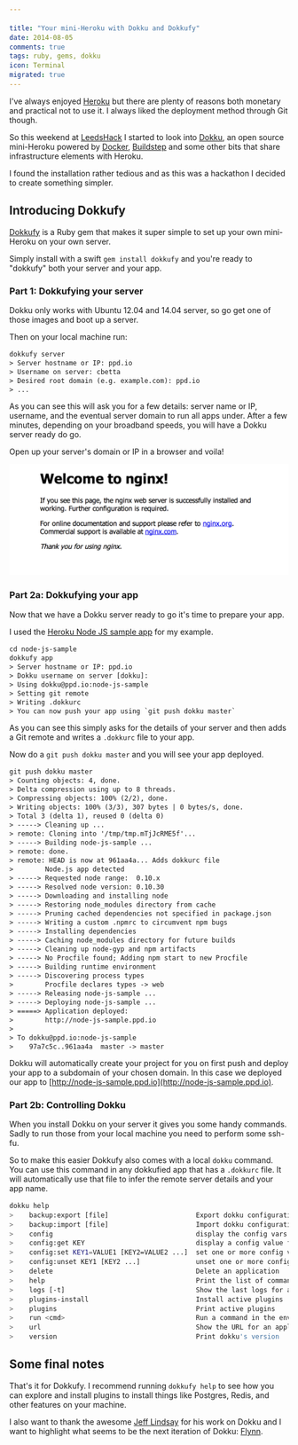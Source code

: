 ```yaml
---

title: "Your mini-Heroku with Dokku and Dokkufy"
date: 2014-08-05
comments: true
tags: ruby, gems, dokku
icon: Terminal
migrated: true
---
```


I've always enjoyed [Heroku](http://heroku.com) but there are plenty of reasons both monetary and practical not to use it. I always liked the deployment method through Git though.

So this weekend at [LeedsHack](http://leedshack.org) I started to look into [Dokku](https://github.com/progrium/dokku), an open source mini-Heroku powered by [Docker](https://www.docker.com/), [Buildstep](https://github.com/progrium/buildstep) and some other bits that share infrastructure elements with Heroku.

I found the installation rather tedious and as this was a hackathon I decided to create something simpler.


## Introducing Dokkufy

[Dokkufy](https://github.com/cbetta/dokkufy) is a Ruby gem that makes it super simple to set up your own mini-Heroku on your own server.

Simply install with a swift `gem install dokkufy` and you're ready to "dokkufy" both your server and your app.

### Part 1: Dokkufying your server

Dokku only works with Ubuntu 12.04 and 14.04 server, so go get one of those images and boot up a server.

Then on your local machine run:

~~~
dokkufy server
> Server hostname or IP: ppd.io
> Username on server: cbetta
> Desired root domain (e.g. example.com): ppd.io
> ...
~~~

As you can see this will ask you for a few details: server name or IP, username, and the eventual server domain to run all apps under. After a few minutes, depending on your broadband speeds, you will have a Dokku server ready do go.

Open up your server's domain or IP in a browser and voila!

![Nginx](../images/blog/2014/nginx.png)

### Part 2a: Dokkufying your app

Now that we have a Dokku server ready to go it's time to prepare your app.

I used the [Heroku Node JS sample app](https://github.com/heroku/node-js-sample) for my example.

~~~
cd node-js-sample
dokkufy app
> Server hostname or IP: ppd.io
> Dokku username on server [dokku]:
> Using dokku@ppd.io:node-js-sample
> Setting git remote
> Writing .dokkurc
> You can now push your app using `git push dokku master`
~~~

As you can see this simply asks for the details of your server and then adds a Git remote and writes a `.dokkurc` file to your app.

Now do a `git push dokku master` and you will see your app deployed.

~~~
git push dokku master
> Counting objects: 4, done.
> Delta compression using up to 8 threads.
> Compressing objects: 100% (2/2), done.
> Writing objects: 100% (3/3), 307 bytes | 0 bytes/s, done.
> Total 3 (delta 1), reused 0 (delta 0)
> -----> Cleaning up ...
> remote: Cloning into '/tmp/tmp.mTjJcRME5f'...
> -----> Building node-js-sample ...
> remote: done.
> remote: HEAD is now at 961aa4a... Adds dokkurc file
>        Node.js app detected
> -----> Requested node range:  0.10.x
> -----> Resolved node version: 0.10.30
> -----> Downloading and installing node
> -----> Restoring node_modules directory from cache
> -----> Pruning cached dependencies not specified in package.json
> -----> Writing a custom .npmrc to circumvent npm bugs
> -----> Installing dependencies
> -----> Caching node_modules directory for future builds
> -----> Cleaning up node-gyp and npm artifacts
> -----> No Procfile found; Adding npm start to new Procfile
> -----> Building runtime environment
> -----> Discovering process types
>        Procfile declares types -> web
> -----> Releasing node-js-sample ...
> -----> Deploying node-js-sample ...
> =====> Application deployed:
>        http://node-js-sample.ppd.io
>
> To dokku@ppd.io:node-js-sample
>    97a7c5c..961aa4a  master -> master
~~~

Dokku will automatically create your project for you on first push and deploy your app to a subdomain of your chosen domain. In this case we deployed our app to [http://node-js-sample.ppd.io](http://node-js-sample.ppd.io).

### Part 2b: Controlling Dokku

When you install Dokku on your server it gives you some handy commands. Sadly to run those from your local machine you need to perform some ssh-fu.

So to make this easier Dokkufy also comes with a local `dokku` command. You can use this command in any dokkufied app that has a `.dokkurc` file. It will automatically use that file to infer the remote server details and your app name.

~~~bash
dokku help
>    backup:export [file]                      Export dokku configuration files
>    backup:import [file]                      Import dokku configuration files
>    config                                    display the config vars for an app
>    config:get KEY                            display a config value for an app
>    config:set KEY1=VALUE1 [KEY2=VALUE2 ...]  set one or more config vars
>    config:unset KEY1 [KEY2 ...]              unset one or more config vars
>    delete                                    Delete an application
>    help            						   Print the list of commands
>    logs [-t]                                 Show the last logs for an application (-t follows)
>    plugins-install 						   Install active plugins
>    plugins         						   Print active plugins
>    run <cmd>                                 Run a command in the environment of an application
>    url                                       Show the URL for an application
>    version                                   Print dokku's version
~~~

## Some final notes

That's it for Dokkufy. I recommend running `dokkufy help` to see how you can explore and install plugins to install things like Postgres, Redis, and other features on your machine.

I also want to thank the awesome [Jeff Lindsay](https://github.com/progrium) for his work on Dokku and I want to highlight what seems to be the next iteration of Dokku: [Flynn](https://flynn.io/).

